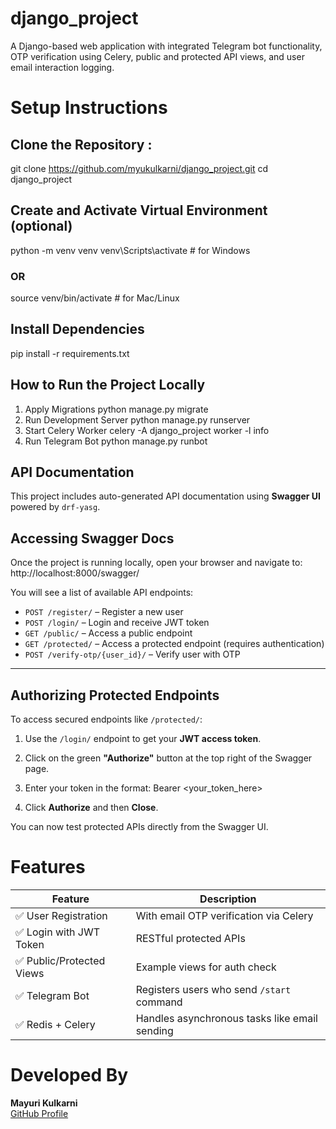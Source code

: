 # django_project
A Django-based web application with integrated Telegram bot functionality, OTP verification using Celery, public and protected API views, and user email interaction logging.

# Setup Instructions
## Clone the Repository :
   git clone https://github.com/myukulkarni/django_project.git
   cd django_project

## Create and Activate Virtual Environment (optional)
   python -m venv venv
   venv\Scripts\activate  # for Windows
   ### OR
   source venv/bin/activate  # for Mac/Linux
   
  ## Install Dependencies
   pip install -r requirements.txt

  ## How to Run the Project Locally
  1. Apply Migrations
     python manage.py migrate
  2. Run Development Server
     python manage.py runserver
  3. Start Celery Worker
     celery -A django_project worker -l info
  4. Run Telegram Bot
     python manage.py runbot

  ## API Documentation

  This project includes auto-generated API documentation using **Swagger UI** powered by `drf-yasg`.

  ## Accessing Swagger Docs

  Once the project is running locally, open your browser and navigate to:
  http://localhost:8000/swagger/


  You will see a list of available API endpoints:

- `POST /register/` – Register a new user  
- `POST /login/` – Login and receive JWT token  
- `GET /public/` – Access a public endpoint  
- `GET /protected/` – Access a protected endpoint (requires authentication)  
- `POST /verify-otp/{user_id}/` – Verify user with OTP  

---

  ## Authorizing Protected Endpoints

  To access secured endpoints like `/protected/`:

  1. Use the `/login/` endpoint to get your **JWT access token**.
  2. Click on the green **"Authorize"** button at the top right of the Swagger page.
  3. Enter your token in the format:
   Bearer <your_token_here>

  4. Click **Authorize** and then **Close**.

  You can now test protected APIs directly from the Swagger UI.

  # Features     

| Feature                  | Description                                   |
| ------------------------ | --------------------------------------------- |
| ✅ User Registration      | With email OTP verification via Celery        |
| ✅ Login with JWT Token   | RESTful protected APIs                        |
| ✅ Public/Protected Views | Example views for auth check                  |
| ✅ Telegram Bot           | Registers users who send `/start` command     |
| ✅ Redis + Celery         | Handles asynchronous tasks like email sending |




# Developed By

**Mayuri Kulkarni**  
[GitHub Profile](https://github.com/myukulkarni)



   
